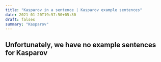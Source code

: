 ```yaml
---
title: "Kasparov in a sentence | Kasparov example sentences"
date: 2021-01-20T19:57:50+05:30
draft: falses
summary: "Kasparov"
---
```

## Unfortunately, we have no example sentences for Kasparov                 
